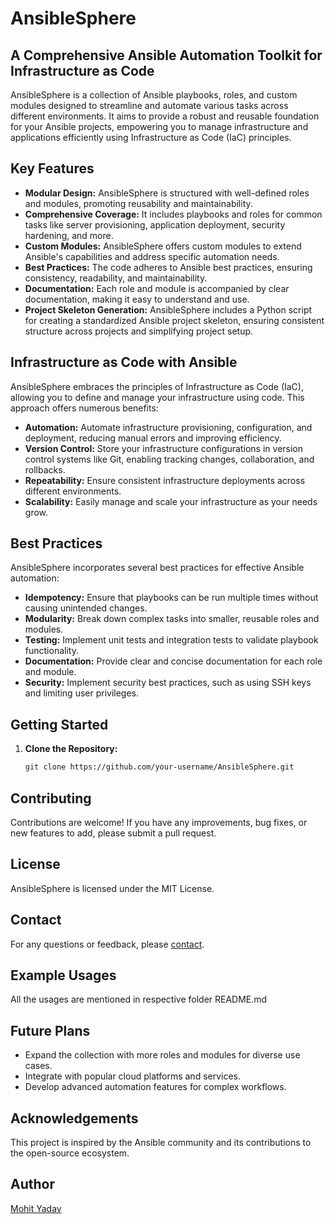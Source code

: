 # AnsibleSphere

## A Comprehensive Ansible Automation Toolkit for Infrastructure as Code

AnsibleSphere is a collection of Ansible playbooks, roles, and custom modules designed to streamline and automate various tasks across different environments. It aims to provide a robust and reusable foundation for your Ansible projects, empowering you to manage infrastructure and applications efficiently using Infrastructure as Code (IaC) principles.

## Key Features

* **Modular Design:** AnsibleSphere is structured with well-defined roles and modules, promoting reusability and maintainability.
* **Comprehensive Coverage:** It includes playbooks and roles for common tasks like server provisioning, application deployment, security hardening, and more.
* **Custom Modules:** AnsibleSphere offers custom modules to extend Ansible's capabilities and address specific automation needs.
* **Best Practices:** The code adheres to Ansible best practices, ensuring consistency, readability, and maintainability.
* **Documentation:** Each role and module is accompanied by clear documentation, making it easy to understand and use.
* **Project Skeleton Generation:** AnsibleSphere includes a Python script for creating a standardized Ansible project skeleton, ensuring consistent structure across projects and simplifying project setup.

## Infrastructure as Code with Ansible

AnsibleSphere embraces the principles of Infrastructure as Code (IaC), allowing you to define and manage your infrastructure using code. This approach offers numerous benefits:

* **Automation:** Automate infrastructure provisioning, configuration, and deployment, reducing manual errors and improving efficiency.
* **Version Control:** Store your infrastructure configurations in version control systems like Git, enabling tracking changes, collaboration, and rollbacks.
* **Repeatability:** Ensure consistent infrastructure deployments across different environments.
* **Scalability:** Easily manage and scale your infrastructure as your needs grow.

## Best Practices

AnsibleSphere incorporates several best practices for effective Ansible automation:

* **Idempotency:** Ensure that playbooks can be run multiple times without causing unintended changes.
* **Modularity:** Break down complex tasks into smaller, reusable roles and modules.
* **Testing:** Implement unit tests and integration tests to validate playbook functionality.
* **Documentation:** Provide clear and concise documentation for each role and module.
* **Security:** Implement security best practices, such as using SSH keys and limiting user privileges.

## Getting Started

1. **Clone the Repository:**
   ```bash
   git clone https://github.com/your-username/AnsibleSphere.git


## Contributing
Contributions are welcome! If you have any improvements, bug fixes, or new features to add, please submit a pull request.

## License
AnsibleSphere is licensed under the MIT License.

## Contact
For any questions or feedback, please [contact](mailto:mohitsw2202@gmail.com).

## Example Usages
All the usages are mentioned in respective folder README.md

## Future Plans
 - Expand the collection with more roles and modules for diverse use cases.
 - Integrate with popular cloud platforms and services.
 - Develop advanced automation features for complex workflows.

## Acknowledgements
This project is inspired by the Ansible community and its contributions to the open-source ecosystem.

## Author
[Mohit Yadav](mailto:mohitsw2202@gmail.com)
